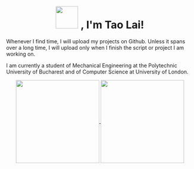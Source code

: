 
<div align="center">

  <!-- Introductory Greeting -->
  <h1>
    <img src="https://media1.giphy.com/media/Lpnun3kJinrVRGmi8a/giphy.gif" width="60">
    , I'm Tao Lai!
  </h1>
  
  <!-- Introductory Paragraph -->
  <p align="left">
  Whenever I find time, I will upload my projects on Github. Unless it spans over a long time, I will upload only when I finish the script or project I am working on.
  </p>
  
  <!-- Introductory Paragraph -->
  <p align="left">
  I am currently a student of Mechanical Engineering at the Polytechnic University of Bucharest and of Computer Science at University of London. 
  </p>
  
   <!-- Github Stats -->
  <a href="https://github.com/anuraghazra/github-readme-stats">
    <img align="center" src="https://github-readme-stats.vercel.app/api?username=laiadriantao" style="height: 16em"/>
  </a>
  
  <!-- Most Used Languages Stats -->
  <a href="https://github.com/anuraghazra/github-readme-stats">
    <img align="center" src="https://github-readme-stats.vercel.app/api/top-langs/?username=laiadriantao" style="height: 16em"/>
  </a>

  
</div>
